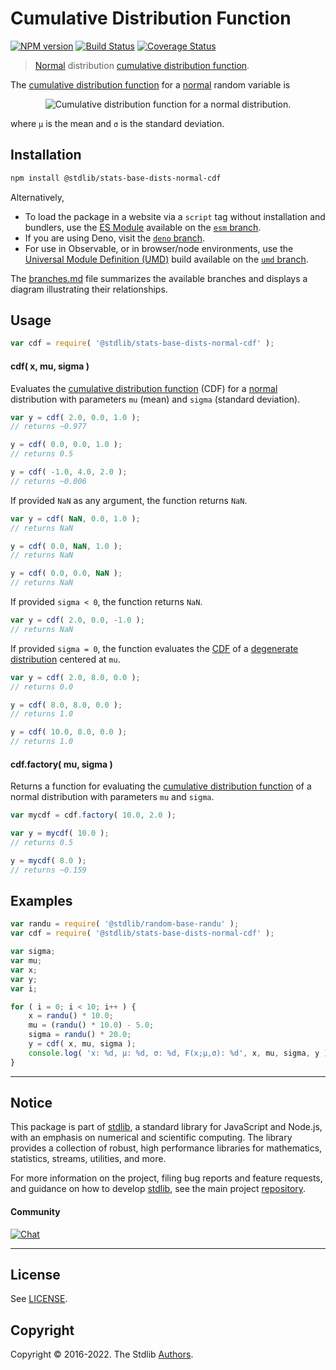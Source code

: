<!--

@license Apache-2.0

Copyright (c) 2018 The Stdlib Authors.

Licensed under the Apache License, Version 2.0 (the "License");
you may not use this file except in compliance with the License.
You may obtain a copy of the License at

   http://www.apache.org/licenses/LICENSE-2.0

Unless required by applicable law or agreed to in writing, software
distributed under the License is distributed on an "AS IS" BASIS,
WITHOUT WARRANTIES OR CONDITIONS OF ANY KIND, either express or implied.
See the License for the specific language governing permissions and
limitations under the License.

-->

# Cumulative Distribution Function

[![NPM version][npm-image]][npm-url] [![Build Status][test-image]][test-url] [![Coverage Status][coverage-image]][coverage-url] <!-- [![dependencies][dependencies-image]][dependencies-url] -->

> [Normal][normal-distribution] distribution [cumulative distribution function][cdf].

<section class="intro">

The [cumulative distribution function][cdf] for a [normal][normal-distribution] random variable is

<!-- <equation class="equation" label="eq:normal_cdf" align="center" raw="center" data-raw-text="F(x;\mu,\sigma) = \frac{1}{2} \left[ 1 + \operatorname{erf}\left( \frac{x-\mu}{\sigma\sqrt{2}} \right) \right]" alt="Cumulative distribution function for a normal distribution."> -->

<div class="equation" align="center" data-raw-text="center" data-equation="eq:normal_cdf">
    <img src="https://cdn.jsdelivr.net/gh/stdlib-js/stdlib@51534079fef45e990850102147e8945fb023d1d0/lib/node_modules/@stdlib/stats/base/dists/normal/cdf/docs/img/equation_normal_cdf.svg" alt="Cumulative distribution function for a normal distribution.">
    <br>
</div>

<!-- </equation> -->

where `µ` is the mean and `σ` is the standard deviation.

</section>

<!-- /.intro -->

<section class="installation">

## Installation

```bash
npm install @stdlib/stats-base-dists-normal-cdf
```

Alternatively,

-   To load the package in a website via a `script` tag without installation and bundlers, use the [ES Module][es-module] available on the [`esm` branch][esm-url].
-   If you are using Deno, visit the [`deno` branch][deno-url].
-   For use in Observable, or in browser/node environments, use the [Universal Module Definition (UMD)][umd] build available on the [`umd` branch][umd-url].

The [branches.md][branches-url] file summarizes the available branches and displays a diagram illustrating their relationships.

</section>

<section class="usage">

## Usage

```javascript
var cdf = require( '@stdlib/stats-base-dists-normal-cdf' );
```

#### cdf( x, mu, sigma )

Evaluates the [cumulative distribution function][cdf] (CDF) for a [normal][normal-distribution] distribution with parameters `mu` (mean) and `sigma` (standard deviation).

```javascript
var y = cdf( 2.0, 0.0, 1.0 );
// returns ~0.977

y = cdf( 0.0, 0.0, 1.0 );
// returns 0.5

y = cdf( -1.0, 4.0, 2.0 );
// returns ~0.006
```

If provided `NaN` as any argument, the function returns `NaN`.

```javascript
var y = cdf( NaN, 0.0, 1.0 );
// returns NaN

y = cdf( 0.0, NaN, 1.0 );
// returns NaN

y = cdf( 0.0, 0.0, NaN );
// returns NaN
```

If provided `sigma < 0`, the function returns `NaN`.

```javascript
var y = cdf( 2.0, 0.0, -1.0 );
// returns NaN
```

If provided `sigma = 0`, the function evaluates the [CDF][cdf] of a [degenerate distribution][degenerate-distribution] centered at `mu`.

```javascript
var y = cdf( 2.0, 8.0, 0.0 );
// returns 0.0

y = cdf( 8.0, 8.0, 0.0 );
// returns 1.0

y = cdf( 10.0, 8.0, 0.0 );
// returns 1.0
```

#### cdf.factory( mu, sigma )

Returns a function for evaluating the [cumulative distribution function][cdf] of a normal distribution with parameters `mu` and `sigma`.

```javascript
var mycdf = cdf.factory( 10.0, 2.0 );

var y = mycdf( 10.0 );
// returns 0.5

y = mycdf( 8.0 );
// returns ~0.159
```

</section>

<!-- /.usage -->

<section class="examples">

## Examples

<!-- eslint no-undef: "error" -->

```javascript
var randu = require( '@stdlib/random-base-randu' );
var cdf = require( '@stdlib/stats-base-dists-normal-cdf' );

var sigma;
var mu;
var x;
var y;
var i;

for ( i = 0; i < 10; i++ ) {
    x = randu() * 10.0;
    mu = (randu() * 10.0) - 5.0;
    sigma = randu() * 20.0;
    y = cdf( x, mu, sigma );
    console.log( 'x: %d, µ: %d, σ: %d, F(x;µ,σ): %d', x, mu, sigma, y );
}
```

</section>

<!-- /.examples -->

<!-- Section for related `stdlib` packages. Do not manually edit this section, as it is automatically populated. -->

<section class="related">

</section>

<!-- /.related -->

<!-- Section for all links. Make sure to keep an empty line after the `section` element and another before the `/section` close. -->


<section class="main-repo" >

* * *

## Notice

This package is part of [stdlib][stdlib], a standard library for JavaScript and Node.js, with an emphasis on numerical and scientific computing. The library provides a collection of robust, high performance libraries for mathematics, statistics, streams, utilities, and more.

For more information on the project, filing bug reports and feature requests, and guidance on how to develop [stdlib][stdlib], see the main project [repository][stdlib].

#### Community

[![Chat][chat-image]][chat-url]

---

## License

See [LICENSE][stdlib-license].


## Copyright

Copyright &copy; 2016-2022. The Stdlib [Authors][stdlib-authors].

</section>

<!-- /.stdlib -->

<!-- Section for all links. Make sure to keep an empty line after the `section` element and another before the `/section` close. -->

<section class="links">

[npm-image]: http://img.shields.io/npm/v/@stdlib/stats-base-dists-normal-cdf.svg
[npm-url]: https://npmjs.org/package/@stdlib/stats-base-dists-normal-cdf

[test-image]: https://github.com/stdlib-js/stats-base-dists-normal-cdf/actions/workflows/test.yml/badge.svg?branch=main
[test-url]: https://github.com/stdlib-js/stats-base-dists-normal-cdf/actions/workflows/test.yml?query=branch:main

[coverage-image]: https://img.shields.io/codecov/c/github/stdlib-js/stats-base-dists-normal-cdf/main.svg
[coverage-url]: https://codecov.io/github/stdlib-js/stats-base-dists-normal-cdf?branch=main

<!--

[dependencies-image]: https://img.shields.io/david/stdlib-js/stats-base-dists-normal-cdf.svg
[dependencies-url]: https://david-dm.org/stdlib-js/stats-base-dists-normal-cdf/main

-->

[chat-image]: https://img.shields.io/gitter/room/stdlib-js/stdlib.svg
[chat-url]: https://gitter.im/stdlib-js/stdlib/

[stdlib]: https://github.com/stdlib-js/stdlib

[stdlib-authors]: https://github.com/stdlib-js/stdlib/graphs/contributors

[umd]: https://github.com/umdjs/umd
[es-module]: https://developer.mozilla.org/en-US/docs/Web/JavaScript/Guide/Modules

[deno-url]: https://github.com/stdlib-js/stats-base-dists-normal-cdf/tree/deno
[umd-url]: https://github.com/stdlib-js/stats-base-dists-normal-cdf/tree/umd
[esm-url]: https://github.com/stdlib-js/stats-base-dists-normal-cdf/tree/esm
[branches-url]: https://github.com/stdlib-js/stats-base-dists-normal-cdf/blob/main/branches.md

[stdlib-license]: https://raw.githubusercontent.com/stdlib-js/stats-base-dists-normal-cdf/main/LICENSE

[cdf]: https://en.wikipedia.org/wiki/Cumulative_distribution_function

[normal-distribution]: https://en.wikipedia.org/wiki/Normal_distribution

[degenerate-distribution]: https://en.wikipedia.org/wiki/Degenerate_distribution

</section>

<!-- /.links -->

